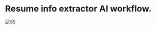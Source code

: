 ﻿# Resume info extractor AI workflow.


![SS](https://github.com/user-attachments/assets/b921e277-4636-4417-bea1-d38823627d42)
